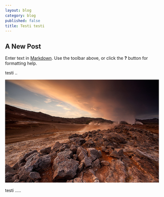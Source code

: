 ```yaml
---
layout: blog
category: blog
published: false
title: Testi testi
---
```


## A New Post

Enter text in [Markdown](http://daringfireball.net/projects/markdown/). Use the toolbar above, or click the **?** button for formatting help.

testi ..

![10277163144_d77aca5041_c.jpg](/media/10277163144_d77aca5041_c.jpg)

testi .....

